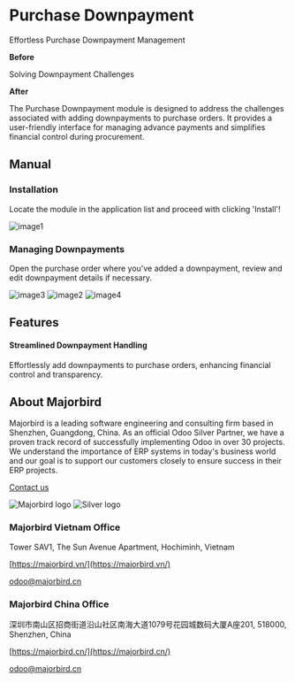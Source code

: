 # Purchase Downpayment 

Effortless Purchase Downpayment Management

**Before** 

Solving Downpayment Challenges

**After**
 
The Purchase Downpayment module is designed to address the challenges associated with adding downpayments to purchase orders. It provides a user-friendly interface for managing advance payments and simplifies financial control during procurement.

## Manual

### Installation
Locate the module in the application list and proceed with clicking 'Install'!

![image1](https://gitlab.com/mjb.customers/out/enroutebizz//raw/17.0/mjb_purchase_downpayment/static/description/image1.png?inline=false)
 
### Managing Downpayments
Open the purchase order where you've added a downpayment, review and edit downpayment details if necessary.

![image3](https://gitlab.com/mjb.customers/out/enroutebizz//raw/17.0/mjb_purchase_downpayment/static/description/image3.png?inline=false) 
![image2](https://gitlab.com/mjb.customers/out/enroutebizz//raw/17.0/mjb_purchase_downpayment/static/description/image2.png?inline=false) 
![image4](https://gitlab.com/mjb.customers/out/enroutebizz//raw/17.0/mjb_purchase_downpayment/static/description/image4.png?inline=false)
  
## Features

#### Streamlined Downpayment Handling
Effortlessly add downpayments to purchase orders, enhancing financial control and transparency.

## About Majorbird
Majorbird is a leading software engineering and consulting firm based in Shenzhen, Guangdong, China. As an official Odoo Silver Partner, we have a proven track record of successfully implementing Odoo in over 30 projects. We understand the importance of ERP systems in today's business world and our goal is to support our customers closely to ensure success in their ERP projects.

[Contact us](https://majorbird.cn/contactus)

![Majorbird logo](https://gitlab.com/mjb.customers/out/enroutebizz//raw/17.0/mjb_purchase_downpayment/static/description/logo.png?inline=false)
![Silver logo](https://gitlab.com/mjb.customers/out/enroutebizz//raw/17.0/mjb_purchase_downpayment/static/description/logo_silver.png?inline=false) 

### Majorbird Vietnam Office
Tower SAV1, The Sun Avenue Apartment, Hochiminh, Vietnam

[https://majorbird.vn/](https://majorbird.vn/)

[odoo@majorbird.cn](mailto:odoo@majorbird.cn?subject=VN%20MODULE%20Purchase%20Downpayment)

### Majorbird China Office 
深圳市南山区招商街道沿山社区南海大道1079号花园城数码大厦A座201, 518000, Shenzhen, China

[https://majorbird.cn/](https://majorbird.cn/)

[odoo@majorbird.cn](mailto:odoo@majorbird.cn?subject=CN%20MODULE%20Purchase%20Downpayment)